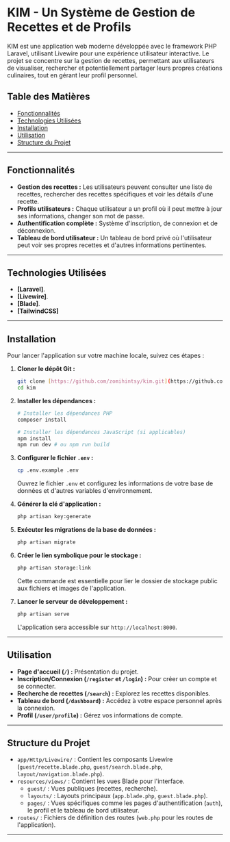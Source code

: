 
# KIM - Un Système de Gestion de Recettes et de Profils

KIM est une application web moderne développée avec le framework PHP Laravel, utilisant Livewire pour une expérience utilisateur interactive. Le projet se concentre sur la gestion de recettes, permettant aux utilisateurs de visualiser, rechercher et potentiellement partager leurs propres créations culinaires, tout en gérant leur profil personnel.

## Table des Matières

-   [Fonctionnalités](#fonctionnalités)
-   [Technologies Utilisées](#technologies-utilisées)
-   [Installation](#installation)
-   [Utilisation](#utilisation)
-   [Structure du Projet](#structure-du-projet)

---

## Fonctionnalités

* **Gestion des recettes :** Les utilisateurs peuvent consulter une liste de recettes, rechercher des recettes spécifiques et voir les détails d'une recette.
* **Profils utilisateurs :** Chaque utilisateur a un profil où il peut mettre à jour ses informations, changer son mot de passe.
* **Authentification complète :** Système d'inscription, de connexion et de déconnexion.
* **Tableau de bord utilisateur :** Un tableau de bord privé où l'utilisateur peut voir ses propres recettes et d'autres informations pertinentes.

---

## Technologies Utilisées

* **[Laravel]**.
* **[Livewire]**.
* **[Blade]**.
* **[TailwindCSS]**

---

## Installation

Pour lancer l'application sur votre machine locale, suivez ces étapes :

1.  **Cloner le dépôt Git :**
    ```bash
    git clone [https://github.com/zomihintsy/kim.git](https://github.com/zomihintsy/kim.git)
    cd kim
    ```

2.  **Installer les dépendances :**
    ```bash
    # Installer les dépendances PHP
    composer install

    # Installer les dépendances JavaScript (si applicables)
    npm install
    npm run dev # ou npm run build
    ```

3.  **Configurer le fichier `.env` :**
    ```bash
    cp .env.example .env
    ```
    Ouvrez le fichier `.env` et configurez les informations de votre base de données et d'autres variables d'environnement.

4.  **Générer la clé d'application :**
    ```bash
    php artisan key:generate
    ```

5.  **Exécuter les migrations de la base de données :**
    ```bash
    php artisan migrate
    ```

6.  **Créer le lien symbolique pour le stockage :**
    ```bash
    php artisan storage:link
    ```
    Cette commande est essentielle pour lier le dossier de stockage public aux fichiers et images de l'application.

7.  **Lancer le serveur de développement :**
    ```bash
    php artisan serve
    ```
    L'application sera accessible sur `http://localhost:8000`.

---

## Utilisation

* **Page d'accueil (`/`) :** Présentation du projet.
* **Inscription/Connexion (`/register` et `/login`) :** Pour créer un compte et se connecter.
* **Recherche de recettes (`/search`) :** Explorez les recettes disponibles.
* **Tableau de bord (`/dashboard`) :** Accédez à votre espace personnel après la connexion.
* **Profil (`/user/profile`) :** Gérez vos informations de compte.

---

## Structure du Projet

* `app/Http/Livewire/` : Contient les composants Livewire (`guest/recette.blade.php`, `guest/search.blade.php`, `layout/navigation.blade.php`).
* `resources/views/` : Contient les vues Blade pour l'interface.
    * `guest/` : Vues publiques (recettes, recherche).
    * `layouts/` : Layouts principaux (`app.blade.php`, `guest.blade.php`).
    * `pages/` : Vues spécifiques comme les pages d'authentification (`auth`), le profil et le tableau de bord utilisateur.
* `routes/` : Fichiers de définition des routes (`web.php` pour les routes de l'application).

---
